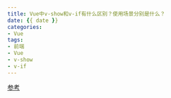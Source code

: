 ```yaml
---
title: Vue中v-show和v-if有什么区别？使用场景分别是什么？
date: {{ date }}
categories: 
- Vue
tags:
- 前端 
- Vue
- v-show
- v-if
---
```


[参考](https://vue3js.cn/interview/vue/show_if.html#%E4%B8%80%E3%80%81v-show%E4%B8%8Ev-if%E7%9A%84%E5%85%B1%E5%90%8C%E7%82%B9)

